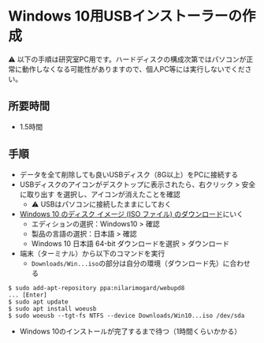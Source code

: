 # Windows 10用USBインストーラーの作成

:warning: 以下の手順は研究室PC用です。ハードディスクの構成次第ではパソコンが正常に動作しなくなる可能性がありますので、個人PC等には実行しないでください。

## 所要時間

- 1.5時間

## 手順

- データを全て削除しても良いUSBディスク（8G以上）をPCに接続する
- USBディスクのアイコンがデスクトップに表示されたら、右クリック > 安全に取り出す を選択し、アイコンが消えたことを確認
  - :warning: USBはパソコンに接続したままにしておく
- [Windows 10 のディスク イメージ (ISO ファイル) のダウンロード](https://www.microsoft.com/ja-jp/software-download/windows10ISO)にいく
  - エディションの選択：Windows10 > 確認
  - 製品の言語の選択：日本語 > 確認
  - Windows 10 日本語 64-bit ダウンロードを選択 > ダウンロード
- 端末（ターミナル）から以下のコマンドを実行
  - `Downloads/Win...iso`の部分は自分の環境（ダウンロード先）に合わせる
```
$ sudo add-apt-repository ppa:nilarimogard/webupd8
... [Enter]
$ sudo apt update
$ sudo apt install woeusb
$ sudo woeusb --tgt-fs NTFS --device Downloads/Win10...iso /dev/sda
```
- Windows 10のインストールが完了するまで待つ（1時間くらいかかる）
